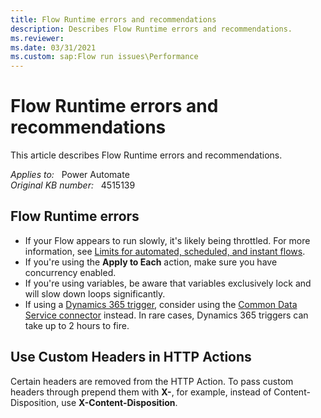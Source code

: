 ```yaml
---
title: Flow Runtime errors and recommendations
description: Describes Flow Runtime errors and recommendations.
ms.reviewer: 
ms.date: 03/31/2021
ms.custom: sap:Flow run issues\Performance
---
```

# Flow Runtime errors and recommendations

This article describes Flow Runtime errors and recommendations.

_Applies to:_ &nbsp; Power Automate  
_Original KB number:_ &nbsp; 4515139

## Flow Runtime errors

- If your Flow appears to run slowly, it's likely being throttled. For more information, see [Limits for automated, scheduled, and instant flows](/power-automate/limits-and-config#request-limits).
- If you're using the **Apply to Each** action, make sure you have concurrency enabled.
- If you're using variables, be aware that variables exclusively lock and will slow down loops significantly.
- If using a [Dynamics 365 trigger](/power-automate/connection-dynamics365#trigger-based-logic), consider using the [Common Data Service connector](/power-automate/connection-cds) instead. In rare cases, Dynamics 365 triggers can take up to 2 hours to fire.

## Use Custom Headers in HTTP Actions

Certain headers are removed from the HTTP Action. To pass custom headers through prepend them with **X-**, for example, instead of Content-Disposition, use **X-Content-Disposition**.
